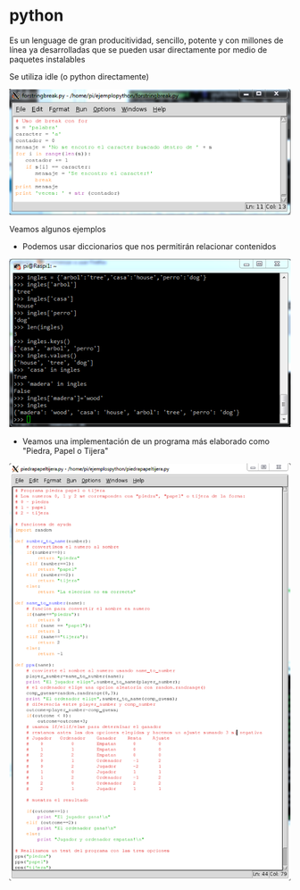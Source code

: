 # python


Es un lenguage de gran producitividad, sencillo, potente y con millones de línea ya desarrolladas que se pueden usar directamente por medio de paquetes instalables


Se utiliza idle (o python directamente)

![idle](./imagenes/idle.png)

Veamos algunos ejemplos

* Podemos usar diccionarios que nos permitirán relacionar contenidos

![dict](./imagenes/diccionarios.png)

* Veamos una implementación de un programa más elaborado como "Piedra, Papel o Tijera"

![PPT](./imagenes/PPT.png)